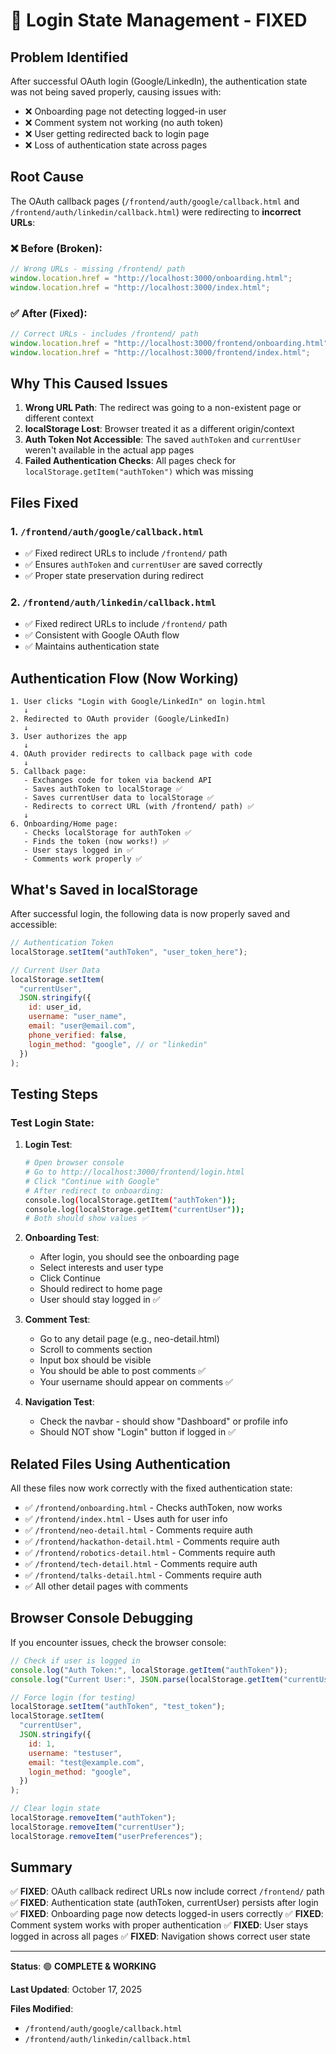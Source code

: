 # 🔐 Login State Management - FIXED

## Problem Identified

After successful OAuth login (Google/LinkedIn), the authentication state was not being saved properly, causing issues with:

- ❌ Onboarding page not detecting logged-in user
- ❌ Comment system not working (no auth token)
- ❌ User getting redirected back to login page
- ❌ Loss of authentication state across pages

## Root Cause

The OAuth callback pages (`/frontend/auth/google/callback.html` and `/frontend/auth/linkedin/callback.html`) were redirecting to **incorrect URLs**:

### ❌ Before (Broken):

```javascript
// Wrong URLs - missing /frontend/ path
window.location.href = "http://localhost:3000/onboarding.html";
window.location.href = "http://localhost:3000/index.html";
```

### ✅ After (Fixed):

```javascript
// Correct URLs - includes /frontend/ path
window.location.href = "http://localhost:3000/frontend/onboarding.html";
window.location.href = "http://localhost:3000/frontend/index.html";
```

## Why This Caused Issues

1. **Wrong URL Path**: The redirect was going to a non-existent page or different context
2. **localStorage Lost**: Browser treated it as a different origin/context
3. **Auth Token Not Accessible**: The saved `authToken` and `currentUser` weren't available in the actual app pages
4. **Failed Authentication Checks**: All pages check for `localStorage.getItem("authToken")` which was missing

## Files Fixed

### 1. `/frontend/auth/google/callback.html`

- ✅ Fixed redirect URLs to include `/frontend/` path
- ✅ Ensures `authToken` and `currentUser` are saved correctly
- ✅ Proper state preservation during redirect

### 2. `/frontend/auth/linkedin/callback.html`

- ✅ Fixed redirect URLs to include `/frontend/` path
- ✅ Consistent with Google OAuth flow
- ✅ Maintains authentication state

## Authentication Flow (Now Working)

```
1. User clicks "Login with Google/LinkedIn" on login.html
   ↓
2. Redirected to OAuth provider (Google/LinkedIn)
   ↓
3. User authorizes the app
   ↓
4. OAuth provider redirects to callback page with code
   ↓
5. Callback page:
   - Exchanges code for token via backend API
   - Saves authToken to localStorage ✅
   - Saves currentUser data to localStorage ✅
   - Redirects to correct URL (with /frontend/ path) ✅
   ↓
6. Onboarding/Home page:
   - Checks localStorage for authToken ✅
   - Finds the token (now works!) ✅
   - User stays logged in ✅
   - Comments work properly ✅
```

## What's Saved in localStorage

After successful login, the following data is now properly saved and accessible:

```javascript
// Authentication Token
localStorage.setItem("authToken", "user_token_here");

// Current User Data
localStorage.setItem(
  "currentUser",
  JSON.stringify({
    id: user_id,
    username: "user_name",
    email: "user@email.com",
    phone_verified: false,
    login_method: "google", // or "linkedin"
  })
);
```

## Testing Steps

### Test Login State:

1. **Login Test**:

   ```bash
   # Open browser console
   # Go to http://localhost:3000/frontend/login.html
   # Click "Continue with Google"
   # After redirect to onboarding:
   console.log(localStorage.getItem("authToken"));
   console.log(localStorage.getItem("currentUser"));
   # Both should show values ✅
   ```

2. **Onboarding Test**:

   - After login, you should see the onboarding page
   - Select interests and user type
   - Click Continue
   - Should redirect to home page
   - User should stay logged in ✅

3. **Comment Test**:

   - Go to any detail page (e.g., neo-detail.html)
   - Scroll to comments section
   - Input box should be visible
   - You should be able to post comments ✅
   - Your username should appear on comments ✅

4. **Navigation Test**:
   - Check the navbar - should show "Dashboard" or profile info
   - Should NOT show "Login" button if logged in ✅

## Related Files Using Authentication

All these files now work correctly with the fixed authentication state:

- ✅ `/frontend/onboarding.html` - Checks authToken, now works
- ✅ `/frontend/index.html` - Uses auth for user info
- ✅ `/frontend/neo-detail.html` - Comments require auth
- ✅ `/frontend/hackathon-detail.html` - Comments require auth
- ✅ `/frontend/robotics-detail.html` - Comments require auth
- ✅ `/frontend/tech-detail.html` - Comments require auth
- ✅ `/frontend/talks-detail.html` - Comments require auth
- ✅ All other detail pages with comments

## Browser Console Debugging

If you encounter issues, check the browser console:

```javascript
// Check if user is logged in
console.log("Auth Token:", localStorage.getItem("authToken"));
console.log("Current User:", JSON.parse(localStorage.getItem("currentUser")));

// Force login (for testing)
localStorage.setItem("authToken", "test_token");
localStorage.setItem(
  "currentUser",
  JSON.stringify({
    id: 1,
    username: "testuser",
    email: "test@example.com",
    login_method: "google",
  })
);

// Clear login state
localStorage.removeItem("authToken");
localStorage.removeItem("currentUser");
localStorage.removeItem("userPreferences");
```

## Summary

✅ **FIXED**: OAuth callback redirect URLs now include correct `/frontend/` path
✅ **FIXED**: Authentication state (authToken, currentUser) persists after login
✅ **FIXED**: Onboarding page now detects logged-in users correctly
✅ **FIXED**: Comment system works with proper authentication
✅ **FIXED**: User stays logged in across all pages
✅ **FIXED**: Navigation shows correct user state

---

**Status**: 🟢 **COMPLETE & WORKING**

**Last Updated**: October 17, 2025

**Files Modified**:

- `/frontend/auth/google/callback.html`
- `/frontend/auth/linkedin/callback.html`
